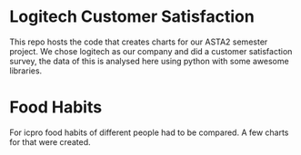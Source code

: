 # Logitech Customer Satisfaction
This repo hosts the code that creates charts for our ASTA2 semester project.
We chose logitech as our company and did a customer satisfaction survey, the data of this is analysed here using python with some awesome libraries.

# Food Habits
For icpro food habits of different people had to be compared. A few charts for that were created.
